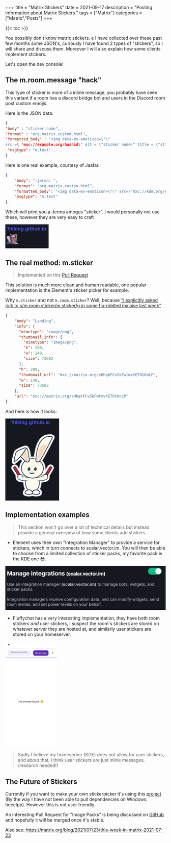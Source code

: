 +++
title = "Matrix Stickers"
date = 2021-09-17
description = "Posting information about Matrix Stickers."
tags = ["Matrix"]
categories = ["Matrix","Posts"]
+++

{{< toc >}}

You possibly don't know matrix stickers. e I have collected over these past few months some JSON's, curiously I have found 2 types of "stickers", so I will
share and discuss them. Moreover I will also explain how some clients implement stickers.

Let's open the dev console!

## The m.room.message "hack"

This type of sticker is more of a inline message, you probably have seen this variant if a room has a discord bridge bot and users in the Discord room post
custom emojis.

Here is the JSON data:

```JSON
{
"body" : "sticker name",
"format" : "org.matrix.custom.html",
"formatted_body" : "<img data-mx-emoticon=\"\"
src =\ "mxc://example.org/hashid\" alt = \"sticker name\" title = \"sticker name\" height= \"12345\" vertical-align = \"middle\" />",
 "msgtype": "m.text"
}
```

Here is one real example, courtesy of Jaafar.

```JSON
{
    "body": ":jerma: ",
    "format": "org.matrix.custom.html",
    "formatted_body": "<img data-mx-emoticon=\"\" src=\"mxc://kde.org/6b7facfc815238e85175193ffe9a2bf5c46fb35c\" alt=\":jerma:\" title=\":jerma:\" height=\"32\" vertical-align=\"middle\" />",
    "msgtype": "m.text"
}
```

Which will print you a Jerma amogus "sticker". I would personally not use these, however they are very easy to craft

![A message on Element demonstrating the Jerma \'amogus' sticker. Nothing else to comment\...](Jerma_sticker.webp)

## The real method: m.sticker

> Implemented on this [Pull Request](https://github.com/matrix-org/matrix-doc/pull/1158)

This solution is much more clean and human readable, one popular implementation is the Element's sticker picker for example.

Why `m.sticker` and not `m.room.sticker`? Well, because
["i explicitly asked rick to s/m.room.sticker/m.sticker/g in some flu-riddled malaise last week"](https://github.com/matrix-org/matrix-doc/pull/1158#issuecomment-373335074)

```JSON
{
    "body": "Landing",
    "info": {
      "mimetype": "image/png",
      "thumbnail_info": {
        "mimetype": "image/png",
        "h": 200,
        "w": 140,
        "size": 73602
      },
      "h": 200,
      "thumbnail_url": "mxc://matrix.org/sHhqkFCvSkFwtmvtETOtKnLP",
      "w": 140,
      "size": 73602
    },
    "url": "mxc://matrix.org/sHhqkFCvSkFwtmvtETOtKnLP"
}
```

And here is how it looks:

![A message on Element demonstrating the Bunny sticker with red sticks.](Bunny_sticker.webp)

## Implementation examples

> This section won't go over a lot of technical details but instead provide a general overview of how some clients add stickers.

- Element uses their own "Integration Manager" to provide a service for stickers, which in turn connects to scalar.vector.im. You will then be able to choose
  from a limited collection of sticker packs, my favorite pack is the KDE one 😎.

![The integration manager, as viewed on the settings. Showing information and allowing the user to toggle it](Integration_manager.webp)

- Fluffychat has a very interesting implementation, they have both room stickers _and_ user stickers, I suspect the room's stickers are stored on whatever
  server they are hosted at, and similarly user stickers are stored on your homeserver.

![The Fluffychat sticker creator as viewed on settings](Fluffychat_stickers.webp)

> Sadly I believe my homeserver (KDE) does not allow for user stickers, and about that, I think user stickers are just inline messages. (research needed!)

## The Future of Stickers

Currently if you want to make your own stickerpicker it's using this [project](https://github.com/maunium/stickerpicker) (By the way I have not been able to
pull dependencies on Windows, heeelpp). However this is not user friendly.

An interesting Pull Request for "Image Packs" is being discussed on [GitHub](https://github.com/matrix-org/matrix-doc/pull/2545) and hopefully it will be merged
once it's stable.

Also see: <https://matrix.org/blog/2021/07/23/this-week-in-matrix-2021-07-23>
